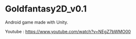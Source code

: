 # Goldfantasy2D_v0.1
Android game made with Unity.

Youtube : https://www.youtube.com/watch?v=NEgZ7bWMO00
